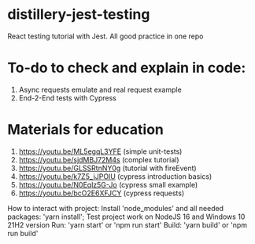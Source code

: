 # distillery-jest-testing
React testing tutorial with Jest. All good practice in one repo

# To-do to check and explain in code:
1. Async requests emulate and real request example
2. End-2-End tests with Cypress

# Materials for education
1. https://youtu.be/ML5egqL3YFE (simple unit-tests)
2. https://youtu.be/sjdMBJ72M4s (complex tutorial)
3. https://youtu.be/GLSSRtnNY0g (tutorial with fireEvent)
4. https://youtu.be/k7Z5_jJPOlU (cypress introduction basics)
5. https://youtu.be/N0Eqlz5G-Jo (cypress small example)
6. https://youtu.be/bcO2E6XFJCY (cypress requests)

How to interact with project:
Install 'node_modules' and all needed packages: 'yarn install';
Test project work on NodeJS 16 and Windows 10 21H2 version
Run: 'yarn start' or 'npm run start'
Build: 'yarn build' or 'npm run build'